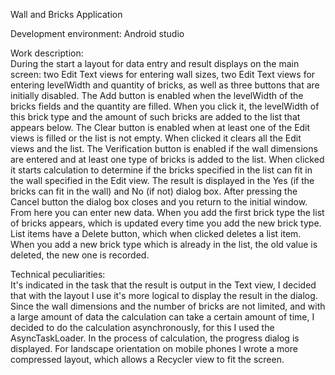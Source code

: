 Wall and Bricks Application
 
Development environment:  Android studio

Work description:                                                         
     During the start a layout for data entry and result displays on the main screen: two Edit Text views for entering wall sizes, two Edit Text views for entering levelWidth and quantity of bricks, as well as three buttons that are initially disabled. The Add button is enabled when the levelWidth of the bricks fields and the quantity are filled. When you click it, the levelWidth of this brick type and the amount of such bricks are added to the list that appears below. The Clear button is enabled when at least one of the Edit views is filled or the list is not empty. When clicked it clears all the Edit views and the list. The Verification button is enabled if the wall dimensions are entered and at least one type of bricks is added to the list. When clicked it starts calculation to determine if the bricks specified in the list can fit in the wall specified in the Edit view. The result is displayed in the Yes (if the bricks can fit in the wall) and No (if not) dialog box. After pressing the Cancel button the dialog box closes and you return to the initial window. From here you can enter new data. When you add the first brick type the list of bricks appears, which is updated every time you add the new brick type. List items have a Delete button, which when clicked deletes a list item. When you add a new brick type which is already in the list, the old value is deleted, the new one is recorded.

Technical peculiarities:                                                                        
     It's indicated in the task that the result is output in the Text view, I decided that with the layout I use it's more logical to display the result in the dialog. Since the wall dimensions and the number of bricks are not limited, and with a large amount of data the calculation can take a certain amount of time, I decided to do the calculation asynchronously, for this I used the AsyncTaskLoader. In the process of calculation, the progress dialog is displayed. For landscape orientation on mobile phones I wrote a more compressed layout, which allows a Recycler view to fit the screen.
